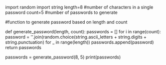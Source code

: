 import random
import string
length=8 #number of characters in a single password
count=5 #number of passwords to generate

#function to generate password based on length and count

def generate_password(length, count):
    passwords = []
    for i in range(count):
        password = ''.join(random.choice(string.ascii_letters + string.digits + string.punctuation) for _ in range(length))
        passwords.append(password)
    return passwords

passwords = generate_password(8, 5)
print(passwords)
